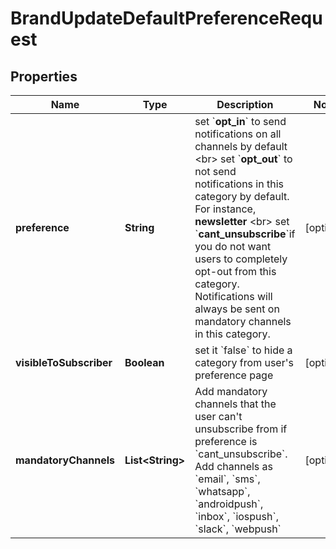 

# BrandUpdateDefaultPreferenceRequest


## Properties

| Name | Type | Description | Notes |
|------------ | ------------- | ------------- | -------------|
|**preference** | **String** | set &#x60;**opt_in**&#x60; to send notifications on all channels by default &lt;br&gt;  set &#x60;**opt_out**&#x60; to not send notifications in this category by default. For instance, **newsletter** &lt;br&gt;  set &#x60;**cant_unsubscribe**&#x60;if you do not want users to completely opt-out from this category. Notifications will always be sent on mandatory channels in this category. |  [optional] |
|**visibleToSubscriber** | **Boolean** | set it &#x60;false&#x60; to hide a category from user&#39;s preference page |  [optional] |
|**mandatoryChannels** | **List&lt;String&gt;** | Add mandatory channels that the user can&#39;t unsubscribe from if preference is &#x60;cant_unsubscribe&#x60;. Add channels as &#x60;email&#x60;, &#x60;sms&#x60;, &#x60;whatsapp&#x60;, &#x60;androidpush&#x60;, &#x60;inbox&#x60;, &#x60;iospush&#x60;, &#x60;slack&#x60;, &#x60;webpush&#x60; |  [optional] |



